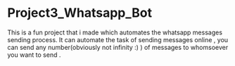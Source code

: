 # Project3_Whatsapp_Bot
This is a fun project that i made which automates the whatsapp messages sending process. It can automate the task of sending messages online , you can send any number(obviously not infinity :) ) of messages to whomsoever you want to send .
